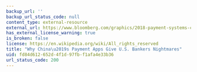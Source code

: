 ```yaml
---
backup_url: ''
backup_url_status_code: null
content_type: external-resource
external_url: https://www.bloomberg.com/graphics/2018-payment-systems-china-usa/
has_external_license_warning: true
is_broken: false
license: https://en.wikipedia.org/wiki/All_rights_reserved
title: "Why China\u2019s Payment Apps Give U.S. Bankers Nightmares"
uid: fd84d612-652d-4f1d-97fb-f1afa4e33b36
url_status_code: 200
---
```

